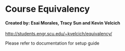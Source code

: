 # Course Equivalency
#### Created by: Esai Morales, Tracy Sun and Kevin Velcich

http://students.engr.scu.edu/~kvelcich/equivalency/

Please refer to documentation for setup guide
